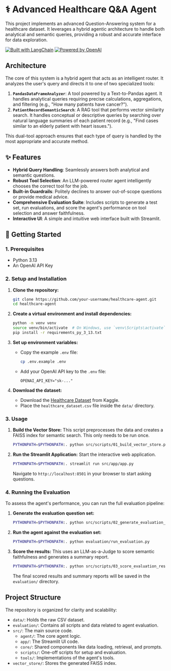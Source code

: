 # ⚕️ Advanced Healthcare Q&A Agent

This project implements an advanced Question-Answering system for a healthcare dataset. It leverages a hybrid agentic architecture to handle both analytical and semantic queries, providing a robust and accurate interface for data exploration.

[![Built with LangChain](https://img.shields.io/badge/Built%20with-LangChain-blue.svg)](https://www.langchain.com/)
[![Powered by OpenAI](https://img.shields.io/badge/Powered%20by-OpenAI-black.svg)](https://openai.com/)

## Architecture

The core of this system is a hybrid agent that acts as an intelligent router. It analyzes the user's query and directs it to one of two specialized tools:

1.  **`PandasDataFrameAnalyzer`**: A tool powered by a Text-to-Pandas agent. It handles analytical queries requiring precise calculations, aggregations, and filtering (e.g., "How many patients have cancer?").
2.  **`PatientRecordSemanticSearch`**: A RAG tool that performs vector similarity search. It handles conceptual or descriptive queries by searching over natural language summaries of each patient record (e.g., "Find cases similar to an elderly patient with heart issues.").

This dual-tool approach ensures that each type of query is handled by the most appropriate and accurate method.


## ✨ Features

- **Hybrid Query Handling**: Seamlessly answers both analytical and semantic questions.
- **Robust Tool Selection**: An LLM-powered router agent intelligently chooses the correct tool for the job.
- **Built-in Guardrails**: Politely declines to answer out-of-scope questions or provide medical advice.
- **Comprehensive Evaluation Suite**: Includes scripts to generate a test set, run evaluations, and score the agent's performance on tool selection and answer faithfulness.
- **Interactive UI**: A simple and intuitive web interface built with Streamlit.

## 🚀 Getting Started

### 1. Prerequisites

- Python 3.13
- An OpenAI API Key

### 2. Setup and Installation

1.  **Clone the repository:**
    ```bash
    git clone https://github.com/your-username/healthcare-agent.git
    cd healthcare-agent
    ```

2.  **Create a virtual environment and install dependencies:**
    ```bash
    python -m venv venv
    source venv/bin/activate  # On Windows, use `venv\Scripts\activate`
    pip install -r requirements_py_3_13.txt
    ```

3.  **Set up environment variables:**
    - Copy the example `.env` file:
      ```bash
      cp .env.example .env
      ```
    - Add your OpenAI API key to the `.env` file:
      ```
      OPENAI_API_KEY="sk-..."
      ```

4.  **Download the dataset:**
    - Download the [Healthcare Dataset](https://www.kaggle.com/datasets/prasadkharkar/healthcare-dataset) from Kaggle.
    - Place the `healthcare_dataset.csv` file inside the `data/` directory.

### 3. Usage

1.  **Build the Vector Store:**
    This script preprocesses the data and creates a FAISS index for semantic search. This only needs to be run once.
    ```bash
    PYTHONPATH=$PYTHONPATH:. python src/scripts/01_build_vector_store.py
    ```

2.  **Run the Streamlit Application:**
    Start the interactive web application.
    ```bash
    PYTHONPATH=$PYTHONPATH:. streamlit run src/app/app.py
    ```
    Navigate to `http://localhost:8501` in your browser to start asking questions.

### 4. Running the Evaluation

To assess the agent's performance, you can run the full evaluation pipeline:

1.  **Generate the evaluation question set:**
    ```bash
    PYTHONPATH=$PYTHONPATH:. python src/scripts/02_generate_evaluation_set.py
    ```

2.  **Run the agent against the evaluation set:**
    ```bash
    PYTHONPATH=$PYTHONPATH:. python evaluation/run_evaluation.py
    ```

3.  **Score the results:**
    This uses an LLM-as-a-Judge to score semantic faithfulness and generates a summary report.
    ```bash
    PYTHONPATH=$PYTHONPATH:. python src/scripts/03_score_evaluation_results.py
    ```
    The final scored results and summary reports will be saved in the `evaluation/` directory.

## Project Structure

The repository is organized for clarity and scalability:

- `data/`: Holds the raw CSV dataset.
- `evaluation/`: Contains all scripts and data related to agent evaluation.
- `src/`: The main source code.
  - `agent/`: The core agent logic.
  - `app/`: The Streamlit UI code.
  - `core/`: Shared components like data loading, retrieval, and prompts.
  - `scripts/`: One-off scripts for setup and evaluation.
  - `tools/`: Implementations of the agent's tools.
- `vector_store/`: Stores the generated FAISS index.
